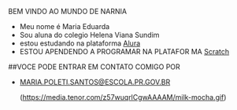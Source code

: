 BEM VINDO AO MUNDO DE NARNIA


- Meu nome é Maria Eduarda 
- Sou aluna do colegio Helena Viana Sundim 
- estou estudando na plataforma [Alura](https://www.alura.com.br/)
- ESTOU APENDENDO A PROGRAMAR NA PLATAFOR MA [Scratch](https://scratch.mit.edu/)


##VOCE PODE ENTRAR EM CONTATO COMIGO POR 

- MARIA.POLETI.SANTOS@ESCOLA.PR.GOV.BR

  (https://media.tenor.com/z57wuqrlCgwAAAAM/milk-mocha.gif)
